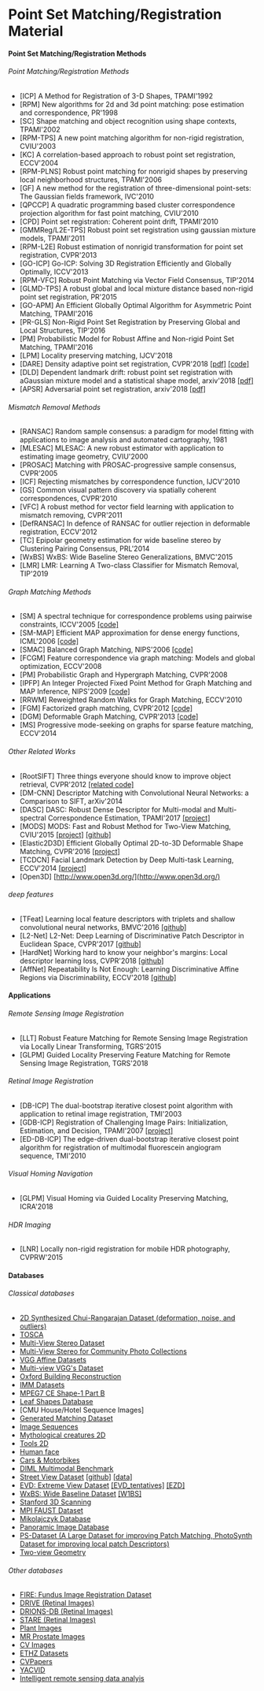 # Point Set Matching/Registration Material


#### Point Set Matching/Registration Methods

###### Point Matching/Registration Methods

- [ICP] A Method for Registration of 3-D Shapes, TPAMI'1992
- [RPM] New algorithms for 2d and 3d point matching: pose estimation and correspondence, PR'1998
- [SC] Shape matching and object recognition using shape contexts, TPAMI'2002
- [RPM-TPS] A new point matching algorithm for non-rigid registration, CVIU'2003
- [KC] A correlation-based approach to robust point set registration, ECCV'2004
- [RPM-PLNS] Robust point matching for nonrigid shapes by preserving local neighborhood structures, TPAMI'2006
- [GF] A new method for the registration of three-dimensional point-sets: The Gaussian fields framework, IVC'2010
- [QPCCP] A quadratic programming based cluster correspondence projection algorithm for fast point matching, CVIU'2010
- [CPD] Point set registration: Coherent point drift, TPAMI'2010
- [GMMReg/L2E-TPS] Robust point set registration using gaussian mixture models, TPAMI'2011
- [RPM-L2E] Robust estimation of nonrigid transformation for point set registration, CVPR'2013
- [GO-ICP] Go-ICP: Solving 3D Registration Efficiently and Globally Optimally, ICCV'2013
- [RPM-VFC] Robust Point Matching via Vector Field Consensus, TIP'2014
- [GLMD-TPS] A robust global and local mixture distance based non-rigid point set registration, PR'2015
- [GO-APM] An Efficient Globally Optimal Algorithm for Asymmetric Point Matching, TPAMI'2016
- [PR-GLS] Non-Rigid Point Set Registration by Preserving Global and Local Structures, TIP'2016
- [PM] Probabilistic Model for Robust Affine and Non-rigid Point Set Matching, TPAMI'2016
- [LPM] Locality preserving matching, IJCV'2018
- [DARE] Density adaptive point set registration, CVPR'2018 [[pdf]](https://arxiv.org/pdf/1804.01495.pdf) [[code]](https://github.com/felja633/DAREs)
- [DLD] Dependent landmark drift: robust point set registration with aGaussian mixture model and a statistical shape model, arxiv'2018 [[pdf]](https://arxiv.org/pdf/1711.06588)
- [APSR] Adversarial point set registration, arxiv'2018 [[pdf]](https://arxiv.org/abs/1811.08139)

###### Mismatch Removal Methods

- [RANSAC] Random sample consensus: a paradigm for model fitting with applications to image analysis and automated cartography, 1981
- [MLESAC] MLESAC: A new robust estimator with application to estimating image geometry, CVIU'2000
- [PROSAC] Matching with PROSAC-progressive sample consensus, CVPR'2005
- [ICF] Rejecting mismatches by correspondence function, IJCV'2010
- [GS] Common visual pattern discovery via spatially coherent correspondences, CVPR'2010
- [VFC] A robust method for vector field learning with application to mismatch removing, CVPR'2011
- [DefRANSAC] In defence of RANSAC for outlier rejection in deformable registration, ECCV'2012 
- [TC] Epipolar geometry estimation for wide baseline stereo by Clustering Pairing Consensus, PRL'2014
- [WxBS] WxBS: Wide Baseline Stereo Generalizations, BMVC'2015
- [LMR] LMR: Learning A Two-class Classifier for Mismatch Removal, TIP'2019

###### Graph Matching Methods

- [SM] A spectral technique for correspondence problems using pairwise constraints, ICCV'2005 [[code]](https://sites.google.com/site/graphmatchingmethods/Code_including_Spectral_Matching.zip?attredirects=0)
- [SM-MAP] Efficient MAP approximation for dense energy functions, ICML'2006 [[code]](https://sites.google.com/site/graphmatchingmethods/Code_including_IPFP_and_L2QP_for_MAP_Inference.zip?attredirects=0)
- [SMAC] Balanced Graph Matching, NIPS'2006 [[code]](http://www.timotheecour.com/software/graph_matching/graph_matching.html)
- [FCGM] Feature correspondence via graph matching: Models and global optimization, ECCV'2008
- [PM] Probabilistic Graph and Hypergraph Matching, CVPR'2008
- [IPFP] An Integer Projected Fixed Point Method for Graph Matching and MAP Inference, NIPS'2009 [[code]](https://sites.google.com/site/graphmatchingmethods/Code_including_IPFP.zip?attredirects=0)
- [RRWM] Reweighted Random Walks for Graph Matching, ECCV'2010
- [FGM] Factorized graph matching, CVPR'2012 [[code]](http://www.f-zhou.com/gm_code.html)
- [DGM] Deformable Graph Matching, CVPR'2013 [[code]](https://github.com/zhfe99/fgm)
- [MS] Progressive mode-seeking on graphs for sparse feature matching, ECCV'2014

###### Other Related Works

- [RootSIFT] Three things everyone should know to improve object retrieval, CVPR'2012 [[related code]](https://www.pyimagesearch.com/2015/04/13/implementing-rootsift-in-python-and-opencv/#)
- [DM-CNN] Descriptor Matching with Convolutional Neural Networks: a Comparison to SIFT, arXiv'2014
- [DASC] DASC: Robust Dense Descriptor for Multi-modal and Multi-spectral Correspondence Estimation, TPAMI'2017 [[project]](http://diml.yonsei.ac.kr/~srkim/DASC/)
- [MODS] MODS: Fast and Robust Method for Two-View Matching, CVIU'2015 [[project]](http://cmp.felk.cvut.cz/wbs/) [[github]](https://github.com/ducha-aiki/mods)
- [Elastic2D3D] Efficient Globally Optimal 2D-to-3D Deformable Shape Matching, CVPR'2016 [[project]](https://vision.in.tum.de/~laehner/Elastic2D3D/)
- [TCDCN] Facial Landmark Detection by Deep Multi-task Learning, ECCV'2014 [[project]](http://mmlab.ie.cuhk.edu.hk/projects/TCDCN.html)
- [Open3D] [http://www.open3d.org/](http://www.open3d.org/)

###### deep features
- [TFeat] Learning local feature descriptors with triplets and shallow convolutional neural networks, BMVC'2016 [[github]](https://github.com/vbalnt/tfeat)
- [L2-Net] L2-Net: Deep Learning of Discriminative Patch Descriptor in Euclidean Space, CVPR'2017 [[github]](https://github.com/yuruntian/L2-Net)
- [HardNet] Working hard to know your neighbor's margins: Local descriptor learning loss, CVPR'2018 [[github]](https://github.com/DagnyT/hardnet/tree/master)
- [AffNet] Repeatability Is Not Enough: Learning Discriminative Affine Regions via Discriminability, ECCV'2018 [[github]](https://github.com/ducha-aiki/affnet)


#### Applications

###### Remote Sensing Image Registration
- [LLT] Robust Feature Matching for Remote Sensing Image Registration via Locally Linear Transforming, TGRS'2015
- [GLPM] Guided Locality Preserving Feature Matching for Remote Sensing Image Registration, TGRS'2018

###### Retinal Image Registration
- [DB-ICP] The dual-bootstrap iterative closest point algorithm with application to retinal image registration, TMI'2003
- [GDB-ICP] Registration of Challenging Image Pairs: Initialization, Estimation, and Decision, TPAMI'2007 [[project]](http://www.vision.cs.rpi.edu/gdbicp/)
- [ED-DB-ICP] The edge-driven dual-bootstrap iterative closest point algorithm for registration of multimodal fluorescein angiogram sequence, TMI'2010

###### Visual Homing Navigation
- [GLPM] Visual Homing via Guided Locality Preserving Matching, ICRA'2018

###### HDR Imaging
- [LNR] Locally non-rigid registration for mobile HDR photography, CVPRW'2015

#### Databases

###### Classical databases

- [2D Synthesized Chui-Rangarajan Dataset (deformation, noise, and outliers)](https://www.cise.ufl.edu/~anand/students/chui/research.html)
- [TOSCA](http://tosca.cs.technion.ac.il/book/resources_data.html)
- [Multi-View Stereo Dataset](http://vision.middlebury.edu/mview/data/)
- [Multi-View Stereo for Community Photo Collections](http://grail.cs.washington.edu/projects/mvscpc/)
- [VGG Affine Datasets](http://www.robots.ox.ac.uk/~vgg/data/data-aff.html)
- [Multi-view VGG's Dataset](http://www.robots.ox.ac.uk/~vgg/data1.html)
- [Oxford Building Reconstruction](http://www.robots.ox.ac.uk/~vgg/data2.html)
- [IMM Datasets](http://www.imm.dtu.dk/~aam/datasets/datasets.html)
- [MPEG7 CE Shape-1 Part B](http://www.imageprocessingplace.com/downloads_V3/root_downloads/image_databases/MPEG7_CE-Shape-1_Part_B.zip)
- [Leaf Shapes Database](http://www.imageprocessingplace.com/downloads_V3/root_downloads/image_databases/leaf%20shape%20database/leaf_shapes_downloads.htm)
- [CMU House/Hotel Sequence Images]
- [Generated Matching Dataset](https://lmb.informatik.uni-freiburg.de/resources/datasets/genmatch.en.html)
- [Image Sequences](https://lmb.informatik.uni-freiburg.de/resources/datasets/sequences.en.html) 
- [Mythological creatures 2D](http://tosca.cs.technion.ac.il/book/resources_data.html)
- [Tools 2D](http://tosca.cs.technion.ac.il/book/resources_data.html)
- [Human face](http://tosca.cs.technion.ac.il/book/resources_data.html)
- [Cars & Motorbikes](https://drive.google.com/drive/folders/0B7CshFGxfi_5RVoyYzFyMUhuZnM)
- [DIML Multimodal Benchmark](http://diml.yonsei.ac.kr/~srkim/DASC/DIMLmultimodal/)
- [Street View Dataset](http://3drepresentation.stanford.edu/) [[github]](https://github.com/amir32002/3D_Street_View) [[data]](https://console.cloud.google.com/storage/browser/streetview_image_pose_3d)
- [EVD: Extreme View Dataset](http://cmp.felk.cvut.cz/wbs/datasets/EVD.zip) [[EVD_tentatives]](http://cmp.felk.cvut.cz/wbs/datasets/EVD_tentatives.zip) [[EZD]](http://cmp.felk.cvut.cz/wbs/datasets/ExtremeZoomDataset.zip)
- [WxBS: Wide Baseline Dataset](http://cmp.felk.cvut.cz/wbs/datasets/WxBS-dataset.zip) [[W1BS]](http://cmp.felk.cvut.cz/wbs/datasets/W1BS.tar.gz)
- [Stanford 3D Scanning](http://graphics.stanford.edu/data/3Dscanrep/)
- [MPI FAUST Dataset](http://faust.is.tue.mpg.de/)
- [Mikolajczyk Database](http://lear.inrialpes.fr/people/mikolajczyk/Database/index.html)
- [Panoramic Image Database](http://www.ti.uni-bielefeld.de/html/research/avardy/index.html)
- [PS-Dataset (A Large Dataset for improving Patch Matching, PhotoSynth Dataset for improving local patch Descriptors)](https://github.com/rmitra/PS-Dataset)
- [Two-view Geometry](http://cmp.felk.cvut.cz/data/geometry2view/index.xhtml)

###### Other databases

- [FIRE: Fundus Image Registration Dataset](https://www.ics.forth.gr/cvrl/fire/)
- [DRIVE (Retinal Images)](http://www.isi.uu.nl/Research/Databases/DRIVE/)
- [DRIONS-DB (Retinal Images)](http://www.ia.uned.es/~ejcarmona/DRIONS-DB.html)
- [STARE (Retinal Images)](http://cecas.clemson.edu/~ahoover/stare/)
- [Plant Images](https://www.plant-phenotyping.org/datasets-download)
- [MR Prostate Images](https://bigr-xnat.erasmusmc.nl/)
- [CV Images](http://www.cs.cmu.edu/afs/cs/project/cil/www/v-images.html)
- [ETHZ Datasets](http://www.vision.ee.ethz.ch/en/datasets/)
- [CVPapers](http://www.cvpapers.com/datasets.html)
- [YACVID](https://riemenschneider.hayko.at/vision/dataset)
- [Intelligent remote sensing data analyis](http://mplab.sztaki.hu/remotesensing/index.html)

